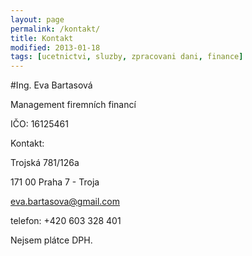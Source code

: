 ```yaml
---
layout: page
permalink: /kontakt/
title: Kontakt
modified: 2013-01-18
tags: [ucetnictvi, sluzby, zpracovani dani, finance]
---
```


#Ing. Eva Bartasová

Management firemních financí

IČO: 16125461

Kontakt:

Trojská 781/126a

171 00 Praha 7 - Troja

[eva.bartasova@gmail.com](mailto:eva.bartasova@gmail.com)

telefon: +420 603 328 401

Nejsem plátce DPH.
